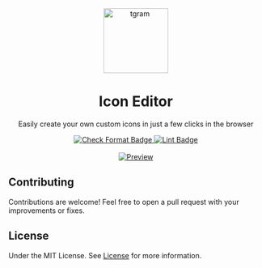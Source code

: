 <div align="center">

<a href="https://icon.vwh.sh/" target="_blank">
    <img src="https://github.com/user-attachments/assets/6441a09b-a287-44ef-9725-14cfb1976434" alt="tgram" width="128">
</a>

# Icon Editor

<p>
  Easily create your own custom icons in just a few clicks in the browser  
</p>

<a href="https://github.com/vwh/icon-editor/actions/workflows/format.yml">
  <img src="https://github.com/vwh/icon-editor/actions/workflows/format.yml/badge.svg" alt="Check Format Badge"/>
</a>
<a href="https://github.com/vwh/icon-editor/actions/workflows/lint.yml">
  <img src="https://github.com/vwh/icon-editor/actions/workflows/lint.yml/badge.svg" alt="Lint Badge"/>
</a>

</div>

<br>

<div align="center">
  <a href="https://icon.vwh.sh/" target="_blank">
    <img src="https://github.com/user-attachments/assets/04c6b466-5147-42f9-b837-dc41fb68fba8" alt="Preview">
  </a>
</div>

## Contributing

Contributions are welcome! Feel free to open a pull request with your improvements or fixes.

## License

Under the MIT License. See [License](https://github.com/vwh/icon-editor/blob/main/LICENSE) for more information.
